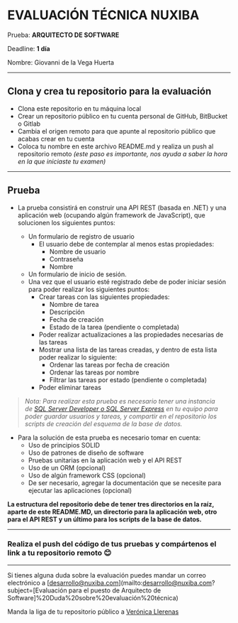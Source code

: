 
# EVALUACIÓN TÉCNICA NUXIBA #

Prueba: **ARQUITECTO DE SOFTWARE**

Deadline: **1 día**

Nombre: Giovanni de la Vega Huerta

------
## Clona y crea tu repositorio para la evaluación ##
* Clona este repositorio en tu máquina local
* Crear un repositorio público en tu cuenta personal de GitHub, BitBucket o Gitlab
* Cambia el origen remoto para que apunte al repositorio público que acabas crear en tu cuenta
* Coloca tu nombre en este archivo README.md y realiza un push al repositorio remoto *(este paso es importante, nos ayuda a saber la hora en la que iniciaste tu examen)*

------
## Prueba ##
* La prueba consistirá en construir una API REST (basada en .NET) y una aplicación web (ocupando algún framework de JavaScript), que solucionen los siguientes puntos:

	* Un formulario de registro de usuario
		* El usuario debe de contemplar al menos estas propiedades:
			* Nombre de usuario
			* Contraseña
			* Nombre
	* Un formulario de inicio de sesión.
	* Una vez que el usuario esté registrado debe de poder iniciar sesión para poder realizar los siguientes puntos:
		* Crear tareas con las siguientes propiedades:
			* Nombre de tarea
			* Descripción
			* Fecha de creación
			* Estado de la tarea (pendiente o completada)
		* Poder realizar actualizaciones a las propiedades necesarias de las tareas
		* Mostrar una lista de las tareas creadas, y dentro de esta lista poder realizar lo siguiente:
			* Ordenar las tareas por fecha de creación
			* Ordenar las tareas por nombre
			* Filtrar las tareas por estado (pendiente o completada)
		* Poder eliminar tareas

> *Nota: Para realizar esta prueba es necesario tener una instancia de [SQL Server Developer o SQL Server Express](https://www.microsoft.com/es-mx/sql-server/sql-server-downloads) en tu equipo para poder guardar usuarios y tareas, y compartir en el repositorio los scripts de creación del esquema de la base de datos.*

* Para la solución de esta prueba es necesario tomar en cuenta:
	* Uso de principios SOLID
	* Uso de patrones de diseño de software
	* Pruebas unitarias en la aplicación web y el API REST
	* Uso de un ORM (opcional)
	* Uso de algún framework CSS (opcional)
	* De ser necesario, agregar la documentación que se necesite para ejecutar las aplicaciones (opcional)


**La estructura del repositorio debe de tener tres directorios en la raíz, aparte de este README.MD, un directorio para la aplicación web, otro para el API REST y un último para los scripts de la base de datos.**

------
### Realiza el push del código de tus pruebas y compártenos el link a tu repositorio remoto 😊

------
Si tienes alguna duda sobre la evaluación puedes mandar un correo electrónico a [desarrollo@nuxiba.com](mailto:desarrollo@nuxiba.com?subject=[Evaluación para el puesto de Arquitecto de Software]%20Duda%20sobre%20evaluación%20técnica)

Manda la liga de tu repositorio público a [Verónica Llerenas](mailto:vllerenas@nuxiba.com?subject=[EvaluaciónDesarrollo]%20Este%20es%20mi%20repositorio)
